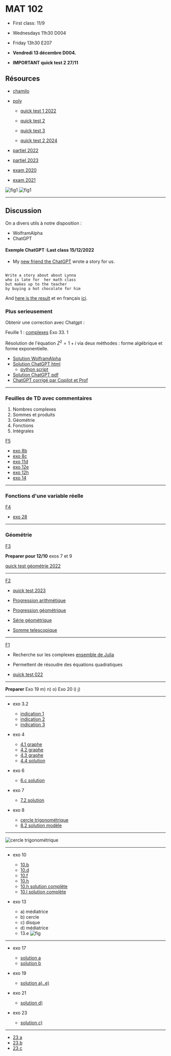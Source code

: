 # MAT 102

- First class: 11/9
- Wednesdays 11h30 D004
- Friday 13h30 E207
- **Vendredi 13 décembre D004.**
   <!-- -  18 octobre, DLST D102. -->

- **IMPORTANT quick test 2 27/11**
<!-- - **IMPORTANT** quick test 1 **2/10** -->

<!-- **IMPORTANT Quick test 1 le 5/10** -->


## Résources 

- [chamilo](https://chamilo.univ-grenoble-alpes.fr/courses/GBX1MT12/)
- [poly](./polyMAT102-main.pdf) 
    - [quick test 1 2022](./quick_test.pdf)
    - [quick test 2](qt2.pdf)
    - [quick test 3](qt3.pdf)

    - [quick test 2 2024](./qt2_2024.pdf)

- [partiel 2022](./2022-novembre-V2.pdf)
- [partiel 2023](./2023-octobre.pdf)

- [exam 2020](./MAT102_Examen_Session1_2020-2021.pdf)
- [exam 2021](./MAT102_Examen_Session1_2021-2022.pdf)


![fig1](./fig_2022.png)
![fig1](./fig_2023.png)



---

## Discussion 

On a divers utils à notre disposition :

- WolframAlpha
- ChatGPT

#### Exemple ChatGPT :Last class 15/12/2022 
- My [new friend the ChatGPT](https://chat.openai.com/chat) wrote a story for us.

```

Write a story about about Lynna 
who is late for  her math class 
but makes up to the teacher 
by buying a hot chocolate for him

```

And [here is the result](./story.md)
et en français [ici](./story_french.md).

### Plus serieusement 

Obtenir une correction avec Chatgpt :

Feuille 1 : [complexes](./Fiche1-complexes.pdf)
Exo 33. 1

Résolution de l'équation $Z^2 = 1 + i$ via deux méthodes : forme algébrique et forme exponentielle.


- [Solution WolframAlpha](https://www.wolframalpha.com/input/?i=solve+z%5E2+%3D+1+%2B+i)
- [Solution ChatGPT html](./chatgpt.html)
    - [python script](./clean_gpt.md)
- [Solution ChatGPT pdf](./chatgpt.pdf)
- [ChatGPT corrigé par Copilot et Prof](./chatgpt_corrected.html)

---

### Feuilles de TD avec commentaires

1. Nombres complexes
1. Sommes et produits
1. Géométrie 
1. Fonctions 
1. Intégrales 

 <!-- 16-17 -->

<!-- 15.5 /16 -->


<!-- **nombres complexes** -->

<!-- - [lapin de Douady](https://youtu.be/JttLtB0Gkdk ) -->
<!-- <!-1- - [mandelbrottle](https://github.com/macbuse/Mandelbrottle/blob/master/mandelbrotlle_coke.ipynb) -1-> -->

<!-- --- -->


<!-- --- -->

[F5](./Fiche5-integrales.pdf)

<!-- - [exo 5](./Fiche5Ex5.pdf) -->
<!-- - [exo 6](./Fiche5Ex6.pdf) -->
<!-- - [exo 7](./Fiche5Ex7.pdf) -->
- [exo 8b](https://www.wolframalpha.com/input?i=primitive++sqrt%28t%5E2+-+4%29)
- [exo 8c](https://www.wolframalpha.com/input?i=primitive++sqrt%289+-+4t%5E2%29)
- [exo 11d](https://www.wolframalpha.com/input?i=primitive+1%2F%28x%5E2+-+3x+%2B+2%29)
- [exo 12e](https://www.wolframalpha.com/input?i=primitive++exp%28x%29+cos%28x%29)
- [exo 12h](https://www.wolframalpha.com/input?i=primitive++exp%28x%29+%28x%5E2+%2B+x+%2B+1%29)
- [exo 14](https://www.wolframalpha.com/input?i=primitive+sin%5E3%28x%29)

<!-- --- -->

---

### Fonctions d'une variable réelle

[F4](./Fiche4-fonctions.pdf)

- [exo 28](https://www.wolframalpha.com/input?i=x+from+-7+to+7+plot+1%2F2+x+%2B+2+%2B+%5Clog%28%28+x-1%29%2F%28x%2B1%29%29+)

---

### Géométrie 

<!-- --- -->

[F3](./Fiche3-geometrie.pdf)

**Preparer pour 12/10** exos 7 et 9

[quick test géométrie 2022](./qt3.pdf)

---

[F2](./Fiche2-sommes-produits.pdf)

<!-- **Preparer pour 5/10** -->


- [quick test 2023](./qt2.pdf)

- [Progression arithmétique](https://fr.wikipedia.org/wiki/Suite_arithm%C3%A9tique)
- [Progression géométrique](https://fr.wikipedia.org/wiki/Suite_g%C3%A9om%C3%A9trique)
- [Série géométrique](https://fr.wikipedia.org/wiki/S%C3%A9rie_g%C3%A9om%C3%A9trique)
- [Somme telescopique](https://fr.wikipedia.org/wiki/Somme_t%C3%A9lescopique)


---

[F1](./Fiche1-complexes.pdf)

- Recherche sur les complexes [ensemble de Julia](https://fr.wikipedia.org/wiki/Ensemble_de_Julia)
- Permettent de résoudre des équations quadratiques

- [quick test 022](./quick_test.pdf)

---

<!-- **Preparer** Exos 16,18 -->

**Preparer** 
Exo 19 m) n) o)
Exo 20 i) j)

<!-- **Verifier** vos réponses avec WolframAlpha :  exemples -->

<!-- - [question 10 a](https://www.wolframalpha.com/input?i=simplify+%281+%2B+i%29%5E2) -->
<!-- - [question 10 e](https://www.wolframalpha.com/input?i=simplify+%281+%2B+2i%29%283+%2B+4i%29+) -->


---

- exo 3.2
    - [indication
    1](https://www.wolframalpha.com/input?i=simplify+2%2F%285+-+sqrt%282%29%29)
    - [indication
    2](https://www.wolframalpha.com/input?i=simplify+5%2F%283+%2B+sqrt%282%29%29)
    - [indication
    3](https://www.wolframalpha.com/input?i=simplify+4%2F%282+-+sqrt%282%29%29)

- exo 4
    - [4.1 graphe](https://www.wolframalpha.com/input?i=plot+3x%5E2%E2%88%92x%2B2+)
    - [4.2 graphe](https://www.wolframalpha.com/input?i=plot+-5x%5E2%E2%88%929x%2B2+)
    - [4.3 graphe](https://www.wolframalpha.com/input?i=plot++3x%5E2%E2%88%924x%2B1)
    - [4.4 solution ](./sol_1_4.html)

- exo 6
    - [6.c solution](./sol_1_6_c.html)

- exo 7
    - [7.2 solution](./sol_1_7_2.html)

- exo 8
    - [cercle trigonométrique](https://fr.wikipedia.org/wiki/Cercle_trigonom%C3%A9trique)
    - [8.2 solution modèle](./sol_1_8_2.html)

---

![cercle trigonométrique](./Unit_circle_angles_color.svg)


---

- exo 10
    - [10.b](https://www.wolframalpha.com/input?i=simplify+%282-i%29%5E2)
    - [10.d](https://www.wolframalpha.com/input?i=simplify+%281-+i%29%282%2Bi%29)
    - [10.f](https://www.wolframalpha.com/input?i=simplify+%281-3i%29%285-2i%29)
    - [10.h](https://www.wolframalpha.com/input?i=simplify+%283%2Bi%29%5E3)
    - [10.h solution complète](./sol_1_10_h.html)
    - [10.l solution complète](./sol_1_10_l.html)


- exo 13
    - a) médiatrice
    - b) cercle
    - c) disque
    - d) médiatrice
    - 13.e ![fig](./1_13e.png)

---

- exo 17
    - [solution a](./sol_17_a.html)
    - [solution b](./sol_17_b.html)


- exo 19
    - [solution a)..e)](./sol_1_19.pdf)

- exo 21
    - [solution d)](./sol_1_21_d.html)

- exo 23
    - [solution c)](./sol_1_23_c.html)

<!-- ### exos avec commentaires -->

<!-- **Exo 4** -->

<!-- 1. pas de solution -->
<!-- 1. [solve −5x^2−9x+2 = 0](https://www.wolframalpha.com/input?i=solve++%E2%88%925x%5E2%E2%88%929x%2B2) -->
<!-- 1. [solve  1/3 x^2−2x+3 = 0](https://www.wolframalpha.com/input?i=solve++1%2F3+x%5E2%E2%88%922x%2B3+%3D+0) -->
<!-- 1. [ −4x+3x^2+1 = 0](https://www.wolframalpha.com/input?i=solve+++%E2%88%924x%2B3x%5E2%2B1+%3D+0) -->


<!-- Distance AB = longueur du vecteur A - B (et du B - A) -->

<!-- 1. [(2, 1)  - (−1, 2)](https://www.wolframalpha.com/input?i=%282%2C+1%29++-+%28%E2%88%921%2C+2%29) -->
<!-- 1. [(5, −3)  - (3, -->
<!-- 1)](https://www.wolframalpha.com/input?i=%285%2C+%E2%88%923%29++-+%283%2C+1%29) -->

---


<!-- **1.3.1.2 Calcul des racines carrées via la forme algébrique** -->

<!-- - [11 e](https://www.wolframalpha.com/input?i=solve+++z%5E2+%3D+8+%E2%88%92+6i) -->
<!-- - [11 f](https://www.wolframalpha.com/input?i=solve+++z%5E2+%3D++%E2%88%923+%2B+4i) -->
<!-- - [11 g](https://www.wolframalpha.com/input?i=solve+++z%5E2+%3D++%3D+7+%2B+24i) -->
<!-- - [11 h](https://www.wolframalpha.com/input?i=solve+++z%5E2+%3D++%3D+9+%2B40+i) -->

<!-- **1.3.2 Résolution d’une équation du second degré dans C** -->

- [23 a](https://www.wolframalpha.com/input?i=solve+z%5E2+%2B+%281+%E2%88%92+5i%29z+%2B+2i+%E2%88%92+6+%3D+0)
- [23 b](https://www.wolframalpha.com/input?i=solve++z%5E2+%E2%88%92+%283+%2B+4i%29z+%2B+7i+%E2%88%92+1+%3D)
- [23 c](https://www.wolframalpha.com/input?i=solve++2z%5E2+%2B+%285+%2B+i%29z+%2B+2+%2B+2i+%3D+0)



